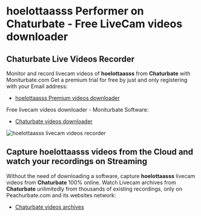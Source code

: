 # hoelottaasss Performer on Chaturbate - Free LiveCam videos downloader

## Chaturbate Live Videos Recorder

Monitor and record livecam videos of **hoelottaasss** from **Chaturbate** with Moniturbate.com
Get a premium trial for free by just and only registering with your Email address:
* [hoelottaasss Premium videos downloader](https://moniturbate.com/request-demo-licence-key.html)

Free livecam videos downloader - Moniturbate Software:
* [Chaturbate videos downloader](https://moniturbate.com/moniturbate-download-software.html)

![hoelottaasss livecam videos recorder](https://peachurnet.com/templates/moniturbate-software.png)


## Capture hoelottaasss videos from the Cloud and watch your recordings on Streaming

Without the need of downloading a software, capture **hoelottaasss** livecam videos from **Chaturbate** 100% online.
Watch Livecam archives from **Chaturbate** unlimitedly from thousands of existing recordings, only on Peachurbate.com and its websites network:
* [Chaturbate videos archives](https://peachurnet.com/)